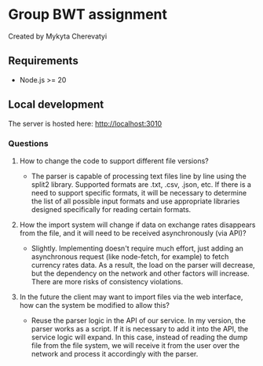 # Group BWT assignment

Created by Mykyta Cherevatyi

## Requirements

* Node.js >= 20

## Local development

The server is hosted here: [http://localhost:3010](http://localhost:3010)

### Questions

1. How to change the code to support different file versions?
   - The parser is capable of processing text files line by line using the split2 library.
   Supported formats are .txt, .csv, .json, etc. If there is a need to support specific formats,
   it will be necessary to determine the list of all possible input formats
   and use appropriate libraries designed specifically for reading certain formats.

2. How the import system will change if data on exchange rates disappears from
   the file, and it will need to be received asynchronously (via API)?
   - Slightly. Implementing doesn't require much effort, just adding
   an asynchronous request (like node-fetch, for example) to fetch currency rates data.
   As a result, the load on the parser will decrease, but
   the dependency on the network and other factors will increase.
   There are more risks of consistency violations.

3. In the future the client may want to import files via the web interface,
   how can the system be modified to allow this?
   - Reuse the parser logic in the API of our service. In my version, the parser works as a script.
   If it is necessary to add it into the API, the service logic will expand.
   In this case, instead of reading the dump file from the file system,
   we will receive it from the user over the network and process it accordingly with the parser.
